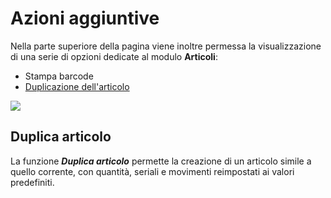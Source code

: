 # Azioni aggiuntive

Nella parte superiore della pagina viene inoltre permessa la visualizzazione di una serie di opzioni dedicate al modulo **Articoli**:

* Stampa barcode
* [Duplicazione dell'articolo](modifica.md#duplica-articolo)

![](https://firebasestorage.googleapis.com/v0/b/gitbook-x-prod.appspot.com/o/spaces%2F-LZJeLg23eVDvrCv74U7-887967055%2Fuploads%2FOgXrFjiksoSavml4fkD6%2Ffile.png?alt=media)

## Duplica articolo

La funzione _**Duplica articolo**_ permette la creazione di un articolo simile a quello corrente, con quantità, seriali e movimenti reimpostati ai valori predefiniti.
